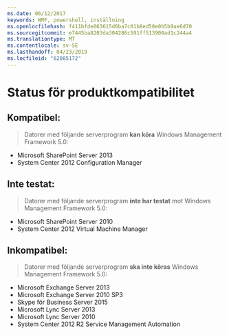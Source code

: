 ```yaml
---
ms.date: 06/12/2017
keywords: WMF, powershell, inställning
ms.openlocfilehash: f411bfde063615d6ba7c01b8ed50e0b5b9ae6d70
ms.sourcegitcommit: e7445ba8203da304286c591ff513900ad1c244a4
ms.translationtype: MT
ms.contentlocale: sv-SE
ms.lasthandoff: 04/23/2019
ms.locfileid: "62085172"
---
```

# <a name="product-compatibility-status"></a>Status för produktkompatibilitet

## <a name="compatible"></a>Kompatibel:
> Datorer med följande serverprogram **kan köra** Windows Management Framework 5.0:

- Microsoft SharePoint Server 2013
- System Center 2012 Configuration Manager

## <a name="not-tested"></a>Inte testat:
> Datorer med följande serverprogram **inte har testat** mot Windows Management Framework 5.0:

- Microsoft SharePoint Server 2010
- System Center 2012 Virtual Machine Manager

## <a name="incompatible"></a>Inkompatibel:
> Datorer med följande serverprogram **ska inte köras** Windows Management Framework 5.0:

- Microsoft Exchange Server 2013
- Microsoft Exchange Server 2010 SP3
- Skype för Business Server 2015
- Microsoft Lync Server 2013
- Microsoft Lync Server 2010
- System Center 2012 R2 Service Management Automation
